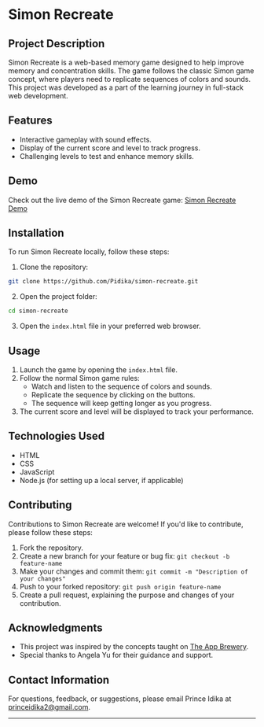 
# Simon Recreate

 
## Project Description

Simon Recreate is a web-based memory game designed to help improve memory and concentration skills. The game follows the classic Simon game concept, where players need to replicate sequences of colors and sounds. This project was developed as a part of the learning journey in full-stack web development.

## Features

- Interactive gameplay with sound effects.
- Display of the current score and level to track progress.
- Challenging levels to test and enhance memory skills.

## Demo

Check out the live demo of the Simon Recreate game: [Simon Recreate Demo](https://simon-ce551.web.app)

## Installation

To run Simon Recreate locally, follow these steps:

1. Clone the repository:

```bash
git clone https://github.com/Pidika/simon-recreate.git
```

2. Open the project folder:

```bash
cd simon-recreate
```

3. Open the `index.html` file in your preferred web browser.

## Usage

1. Launch the game by opening the `index.html` file.
2. Follow the normal Simon game rules:
   - Watch and listen to the sequence of colors and sounds.
   - Replicate the sequence by clicking on the buttons.
   - The sequence will keep getting longer as you progress.
3. The current score and level will be displayed to track your performance.

## Technologies Used

- HTML
- CSS
- JavaScript
- Node.js (for setting up a local server, if applicable)

## Contributing

Contributions to Simon Recreate are welcome! If you'd like to contribute, please follow these steps:

1. Fork the repository.
2. Create a new branch for your feature or bug fix: `git checkout -b feature-name`
3. Make your changes and commit them: `git commit -m "Description of your changes"`
4. Push to your forked repository: `git push origin feature-name`
5. Create a pull request, explaining the purpose and changes of your contribution.

## Acknowledgments

- This project was inspired by the concepts taught on [The App Brewery](https://www.appbrewery.co/).
- Special thanks to Angela Yu for their guidance and support.

## Contact Information

For questions, feedback, or suggestions, please email Prince Idika at princeidika2@gmail.com.

---
